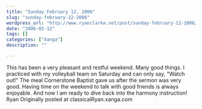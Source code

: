 ```yaml
---
title: "Sunday February 12, 2006"
slug: "sunday-february-12-2006"
wordpress_url: "http://www.ryanclarke.net/post/sunday-february-12-2006/"
date: "2006-02-12"
tags: []
categories: ["Xanga"]
description: ""

---
```


This has been a very pleasant and restful weekend. Many good things. I practiced with my volleyball team on Saturday and can only say, "Watch out!" The meal Cornerstone Baptist gave us after the sermon was very good. Having time on the weekend to talk with good friends is always enjoyable.
And now I am ready to dive back into the harmony instruction!
Ryan
Originally posted at classicalRyan.xanga.com
